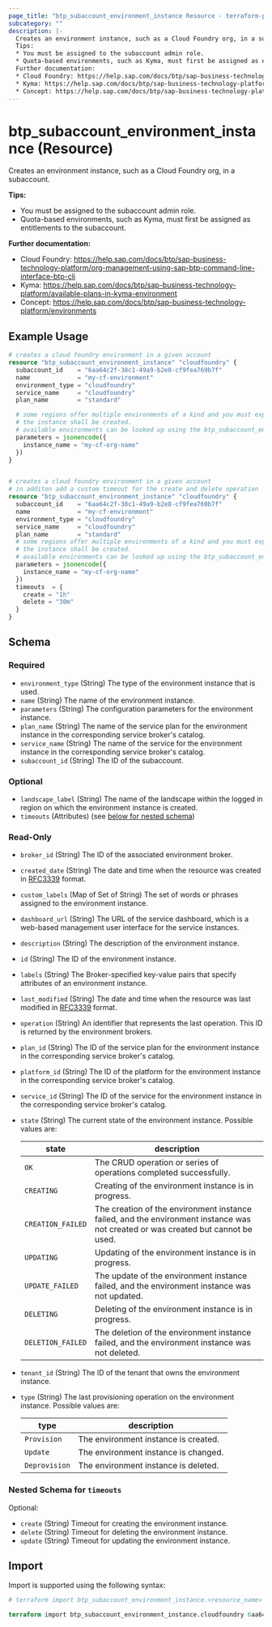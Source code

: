 ```yaml
---
page_title: "btp_subaccount_environment_instance Resource - terraform-provider-btp"
subcategory: ""
description: |-
  Creates an environment instance, such as a Cloud Foundry org, in a subaccount.
  Tips:
  * You must be assigned to the subaccount admin role.
  * Quota-based environments, such as Kyma, must first be assigned as entitlements to the subaccount.
  Further documentation:
  * Cloud Foundry: https://help.sap.com/docs/btp/sap-business-technology-platform/org-management-using-sap-btp-command-line-interface-btp-cli
  * Kyma: https://help.sap.com/docs/btp/sap-business-technology-platform/available-plans-in-kyma-environment
  * Concept: https://help.sap.com/docs/btp/sap-business-technology-platform/environments
---
```


# btp_subaccount_environment_instance (Resource)

Creates an environment instance, such as a Cloud Foundry org, in a subaccount.

__Tips:__
* You must be assigned to the subaccount admin role.
* Quota-based environments, such as Kyma, must first be assigned as entitlements to the subaccount.

__Further documentation:__
* Cloud Foundry: <https://help.sap.com/docs/btp/sap-business-technology-platform/org-management-using-sap-btp-command-line-interface-btp-cli>
* Kyma: <https://help.sap.com/docs/btp/sap-business-technology-platform/available-plans-in-kyma-environment>
* Concept: <https://help.sap.com/docs/btp/sap-business-technology-platform/environments>

## Example Usage

```terraform
# creates a cloud foundry environment in a given account
resource "btp_subaccount_environment_instance" "cloudfoundry" {
  subaccount_id    = "6aa64c2f-38c1-49a9-b2e8-cf9fea769b7f"
  name             = "my-cf-environment"
  environment_type = "cloudfoundry"
  service_name     = "cloudfoundry"
  plan_name        = "standard"

  # some regions offer multiple environments of a kind and you must explicitly select the target environment in which
  # the instance shall be created. 
  # available environments can be looked up using the btp_subaccount_environments datasource
  parameters = jsonencode({
    instance_name = "my-cf-org-name"
  })
}


# creates a cloud foundry environment in a given account
# in additon add a custom timeout for the create and delete operation
resource "btp_subaccount_environment_instance" "cloudfoundry" {
  subaccount_id    = "6aa64c2f-38c1-49a9-b2e8-cf9fea769b7f"
  name             = "my-cf-environment"
  environment_type = "cloudfoundry"
  service_name     = "cloudfoundry"
  plan_name        = "standard"
  # some regions offer multiple environments of a kind and you must explicitly select the target environment in which
  # the instance shall be created. 
  # available environments can be looked up using the btp_subaccount_environments datasource
  parameters = jsonencode({
    instance_name = "my-cf-org-name"
  })
  timeouts  = {
    create = "1h"
    delete = "30m"
  }
}
```

<!-- schema generated by tfplugindocs -->
## Schema

### Required

- `environment_type` (String) The type of the environment instance that is used.
- `name` (String) The name of the environment instance.
- `parameters` (String) The configuration parameters for the environment instance.
- `plan_name` (String) The name of the service plan for the environment instance in the corresponding service broker's catalog.
- `service_name` (String) The name of the service for the environment instance in the corresponding service broker's catalog.
- `subaccount_id` (String) The ID of the subaccount.

### Optional

- `landscape_label` (String) The name of the landscape within the logged in region on which the environment instance is created.
- `timeouts` (Attributes) (see [below for nested schema](#nestedatt--timeouts))

### Read-Only

- `broker_id` (String) The ID of the associated environment broker.
- `created_date` (String) The date and time when the resource was created in [RFC3339](https://www.ietf.org/rfc/rfc3339.txt) format.
- `custom_labels` (Map of Set of String) The set of words or phrases assigned to the environment instance.
- `dashboard_url` (String) The URL of the service dashboard, which is a web-based management user interface for the service instances.
- `description` (String) The description of the environment instance.
- `id` (String) The ID of the environment instance.
- `labels` (String) The Broker-specified key-value pairs that specify attributes of an environment instance.
- `last_modified` (String) The date and time when the resource was last modified in [RFC3339](https://www.ietf.org/rfc/rfc3339.txt) format.
- `operation` (String) An identifier that represents the last operation. This ID is returned by the environment brokers.
- `plan_id` (String) The ID of the service plan for the environment instance in the corresponding service broker's catalog.
- `platform_id` (String) The ID of the platform for the environment instance in the corresponding service broker's catalog.
- `service_id` (String) The ID of the service for the environment instance in the corresponding service broker's catalog.
- `state` (String) The current state of the environment instance. Possible values are: 

  | state | description | 
  | --- | --- | 
  | `OK` | The CRUD operation or series of operations completed successfully. | 
  | `CREATING` | Creating of the environment instance is in progress. | 
  | `CREATION_FAILED` | The creation of the environment instance failed, and the environment instance was not created or was created but cannot be used. | 
  | `UPDATING` | Updating of the environment instance is in progress. | 
  | `UPDATE_FAILED` | The update of the environment instance failed, and  the environment instance was not updated. | 
  | `DELETING` | Deleting of the environment instance is in progress. | 
  | `DELETION_FAILED` | The deletion of the environment instance failed, and the environment instance was not deleted. |
- `tenant_id` (String) The ID of the tenant that owns the environment instance.
- `type` (String) The last provisioning operation on the environment instance. Possible values are: 

  | type | description | 
  | --- | --- | 
  | `Provision` | The environment instance is created. | 
  | `Update` | The environment instance is changed. | 
  | `Deprovision` | The environment instance is deleted. |

<a id="nestedatt--timeouts"></a>
### Nested Schema for `timeouts`

Optional:

- `create` (String) Timeout for creating the environment instance.
- `delete` (String) Timeout for deleting the environment instance.
- `update` (String) Timeout for updating the environment instance.

## Import

Import is supported using the following syntax:

```terraform
# terraform import btp_subaccount_environment_instance.<resource_name> <subaccount_id>,<environment_instance_id>

terraform import btp_subaccount_environment_instance.cloudfoundry 6aa64c2f-38c1-49a9-b2e8-cf9fea769b7f,FD9BB73F-F663-4284-A50B-D72EC24FC4E1
```
